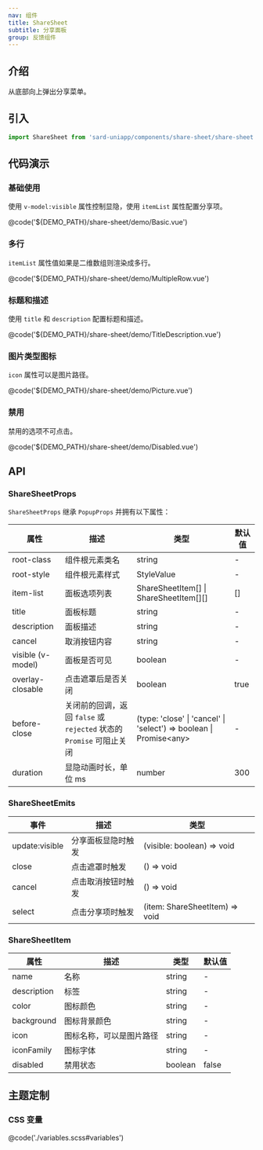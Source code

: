 ```yaml
---
nav: 组件
title: ShareSheet
subtitle: 分享面板
group: 反馈组件
---
```


## 介绍

从底部向上弹出分享菜单。

## 引入

```ts
import ShareSheet from 'sard-uniapp/components/share-sheet/share-sheet.vue'
```

## 代码演示

### 基础使用

使用 `v-model:visible` 属性控制显隐，使用 `itemList` 属性配置分享项。

@code('${DEMO_PATH}/share-sheet/demo/Basic.vue')

### 多行

`itemList` 属性值如果是二维数组则渲染成多行。

@code('${DEMO_PATH}/share-sheet/demo/MultipleRow.vue')

### 标题和描述

使用 `title` 和 `description` 配置标题和描述。

@code('${DEMO_PATH}/share-sheet/demo/TitleDescription.vue')

### 图片类型图标

`icon` 属性可以是图片路径。

@code('${DEMO_PATH}/share-sheet/demo/Picture.vue')

### 禁用

禁用的选项不可点击。

@code('${DEMO_PATH}/share-sheet/demo/Disabled.vue')

## API

### ShareSheetProps

`ShareSheetProps` 继承 `PopupProps` 并拥有以下属性：

| 属性              | 描述                                                                 | 类型                                                                | 默认值 |
| ----------------- | -------------------------------------------------------------------- | ------------------------------------------------------------------- | ------ |
| root-class        | 组件根元素类名                                                       | string                                                              | -      |
| root-style        | 组件根元素样式                                                       | StyleValue                                                          | -      |
| item-list         | 面板选项列表                                                         | ShareSheetItem[] \| ShareSheetItem[][]                              | []     |
| title             | 面板标题                                                             | string                                                              | -      |
| description       | 面板描述                                                             | string                                                              | -      |
| cancel            | 取消按钮内容                                                         | string                                                              | -      |
| visible (v-model) | 面板是否可见                                                         | boolean                                                             | -      |
| overlay-closable  | 点击遮罩后是否关闭                                                   | boolean                                                             | true   |
| before-close      | 关闭前的回调，返回 `false` 或 `rejected` 状态的 `Promise` 可阻止关闭 | (type: 'close' \| 'cancel' \| 'select') => boolean \| Promise\<any> | -      |
| duration          | 显隐动画时长，单位 ms                                                | number                                                              | 300    |

### ShareSheetEmits

| 事件           | 描述               | 类型                           |
| -------------- | ------------------ | ------------------------------ |
| update:visible | 分享面板显隐时触发 | (visible: boolean) => void     |
| close          | 点击遮罩时触发     | () => void                     |
| cancel         | 点击取消按钮时触发 | () => void                     |
| select         | 点击分享项时触发   | (item: ShareSheetItem) => void |

### ShareSheetItem

| 属性        | 描述                     | 类型    | 默认值 |
| ----------- | ------------------------ | ------- | ------ |
| name        | 名称                     | string  | -      |
| description | 标签                     | string  | -      |
| color       | 图标颜色                 | string  | -      |
| background  | 图标背景颜色             | string  | -      |
| icon        | 图标名称，可以是图片路径 | string  | -      |
| iconFamily  | 图标字体                 | string  | -      |
| disabled    | 禁用状态                 | boolean | false  |

## 主题定制

### CSS 变量

@code('./variables.scss#variables')
